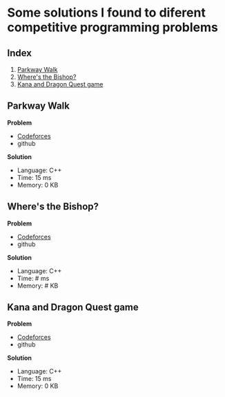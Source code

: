 # Some solutions I found to diferent competitive programming problems 


## Index
1. [Parkway Walk](https://github.com/Wissenss/ICI-challenges/edit/main/readme.md#parkway-walk) 
2. [Where's the Bishop?](https://github.com/Wissenss/ICI-challenges/edit/main/readme.md#wheres-the-bishop)
3. [Kana and Dragon Quest game](https://github.com/Wissenss/ICI-challenges/edit/main/readme.md#kana-and-dragon-quest-game)

## Parkway Walk
**Problem**
- [Codeforces](https://codeforces.com/problemset/problem/1697/A)
- github

**Solution**
- Language: C++
- Time: 15 ms
- Memory: 0 KB

## Where's the Bishop?
**Problem**
- [Codeforces](https://codeforces.com/problemset/problem/1692/C)
- github

**Solution**
- Language: C++
- Time: # ms
- Memory: # KB

## Kana and Dragon Quest game
**Problem**
- [Codeforces](https://codeforces.com/problemset/problem/1337/B)
- github

**Solution**
- Language: C++
- Time: 15 ms
- Memory: 0 KB
